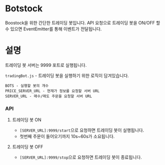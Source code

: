 # Botstock

Boostock을 위한 간단한 트레이딩 봇입니다. API 요청으로 트레이딩 봇을 ON/OFF 할 수 있으면 EventEmitter를 통해 이벤트가 전달됩니다.

# 설명
트레이딩 봇 서버는 9999 포트로 실행됩니다.  

`tradingBot.js` - 트레이딩 봇을 실행하기 위한 로직이 담겨있습니다.  

```
BOTS - 실행할 봇의 개수
PRICE_SERVER_URL - 현재가 정보를 요청할 서버 URL
SERVER_URL - 매수/매도 주문을 요청할 서버 URL
```
### API
1. 트레이딩 봇 ON
    - `[SERVER_URL]:9999/start`으로 요청하면 트레이딩 봇이 실행됩니다. 
    - 첫번째 주문이 들어오기까지 10s~60s가 소요됩니다.

2. 트레이딩 봇 OFF
    - `[SERVER_URL]:9999/stop`으로 요청하면 트레이딩 봇이 종료됩니다.



